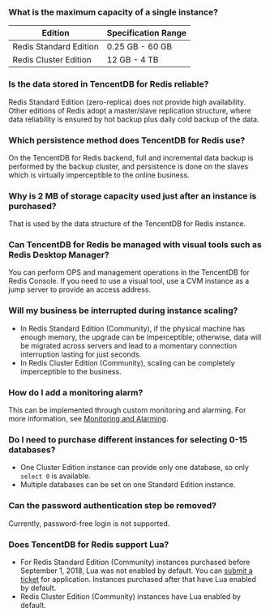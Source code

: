 ### What is the maximum capacity of a single instance?

| Edition | Specification Range |
|--|--|
| Redis Standard Edition | 0.25 GB - 60 GB |
| Redis Cluster Edition | 12 GB - 4 TB |


### Is the data stored in TencentDB for Redis reliable?
Redis Standard Edition (zero-replica) does not provide high availability. Other editions of Redis adopt a master/slave replication structure, where data reliability is ensured by hot backup plus daily cold backup of the data.

### Which persistence method does TencentDB for Redis use?
On the TencentDB for Redis backend, full and incremental data backup is performed by the backup cluster, and persistence is done on the slaves which is virtually imperceptible to the online business.

### Why is 2 MB of storage capacity used just after an instance is purchased?
That is used by the data structure of the TencentDB for Redis instance.

### Can TencentDB for Redis be managed with visual tools such as Redis Desktop Manager?
You can perform OPS and management operations in the TencentDB for Redis Console. If you need to use a visual tool, use a CVM instance as a jump server to provide an access address.

### Will my business be interrupted during instance scaling?
- In Redis Standard Edition (Community), if the physical machine has enough memory, the upgrade can be imperceptible; otherwise, data will be migrated across servers and lead to a momentary connection interruption lasting for just seconds.
- In Redis Cluster Edition (Community), scaling can be completely imperceptible to the business.

### How do I add a monitoring alarm?
This can be implemented through custom monitoring and alarming. For more information, see [Monitoring and Alarming](https://cloud.tencent.com/document/product/239/30913).

### Do I need to purchase different instances for selecting 0-15 databases?
- One Cluster Edition instance can provide only one database, so only `select 0` is available.
- Multiple databases can be set on one Standard Edition instance.

### Can the password authentication step be removed?
Currently, password-free login is not supported.

### Does TencentDB for Redis support Lua?
- For Redis Standard Edition (Community) instances purchased before September 1, 2018, Lua was not enabled by default. You can [submit a ticket](https://console.cloud.tencent.com/workorder/category) for application.
Instances purchased after that have Lua enabled by default.
- Redis Cluster Edition (Community) instances have Lua enabled by default.

